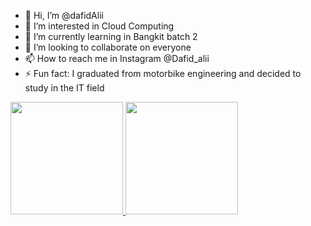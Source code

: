 - 👋 Hi, I’m @dafidAlii
- 👀 I’m interested in Cloud Computing
- 🌱 I’m currently learning in Bangkit batch 2
- 💞️ I’m looking to collaborate on everyone
- 📫 How to reach me in Instagram @Dafid_alii
- ⚡ Fun fact: I graduated from motorbike engineering and decided to study in the IT field


<p align="left">
<a href="https://github.com/penuliscode">
  <img height="180em" src="https://github-readme-stats-eight-theta.vercel.app/api?username=penuliscode&show_icons=true&theme=algolia&include_all_commits=true&count_private=true"/>
  <img height="180em" src="https://github-readme-stats-eight-theta.vercel.app/api/top-langs/?username=penuliscode&layout=compact&theme=algolia"/>
</a>
</p>
<!---
dafidAlii/dafidAlii is a ✨ special ✨ repository because its `README.md` (this file) appears on your GitHub profile.
You can click the Preview link to take a look at your changes.
--->
